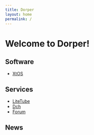 ```yaml
---
title: Dorper
layout: home
permalink: /
---
```

# Welcome to Dorper!

## Software
- [XtOS](xtos)

## Services
- [LiteTube](litetube)
- [Dch](dch)
- [Forum](forum)

## News
